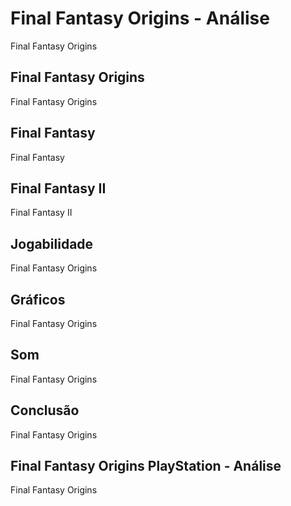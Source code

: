 ---
---

# Final Fantasy Origins - Análise

Final Fantasy Origins

## Final Fantasy Origins

Final Fantasy Origins

## Final Fantasy

Final Fantasy

## Final Fantasy II

Final Fantasy II

## Jogabilidade

Final Fantasy Origins

## Gráficos

Final Fantasy Origins

## Som

Final Fantasy Origins

## Conclusão

Final Fantasy Origins

## Final Fantasy Origins PlayStation - Análise

Final Fantasy Origins
